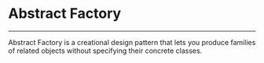 # Abstract Factory

---

Abstract Factory is a creational design pattern that lets you produce families
of related objects without specifying their concrete classes.